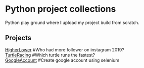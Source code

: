 # Python project collections
 
Python play ground where I upload my project build from scratch.


## Projects

[HigherLower](https://github.com/polo871209/projects/blob/main/HigherLower/HigherLower.md) #Who had more follower on instagram 2019?  
[TurtleRacing](https://github.com/polo871209/projects/blob/main/TurtleRacing/TurtleRacing.md) #Which turtle runs the fastest?  
[GoogleAccount](https://github.com/polo871209/projects/blob/main/GoogleAccount/GoogleAccount.md) #Create google account using selenium 